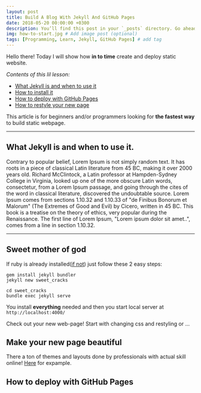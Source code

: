 ```yaml
---
layout: post
title: Build A Blog With Jekyll And GitHub Pages
date: 2018-05-20 00:00:00 +0300
description: You’ll find this post in your `_posts` directory. Go ahead and edit it and re-build the site to see your changes. # Add post description (optional)
img: how-to-start.jpg # Add image post (optional)
tags: [Programming, Learn, Jekyll, GitHub Pages] # add tag
---
```

Hello there! Today I will show how **in to time** create and deploy static website.

 *Contents of this lil lesson:*
 
 - [What Jekyll is and when to use it](#what-jekyll-is-and-when-to-use-it)
 - [How to install it](#how-to-install-jekyll)
 - [How to deploy with GitHub Pages](#how-to-deploy-with-github-pages)
 - [How to restyle your new page](#how-to-make-your-new-page-beautiful)
 
 This article is for beginners and/or programmers looking for **the fastest way** to build static webpage.
 
---
## What Jekyll is and when to use it.
Contrary to popular belief, Lorem Ipsum is not simply random text. It has roots in a piece of classical Latin literature from 45 BC, making it over 2000 years old. Richard McClintock, a Latin professor at Hampden-Sydney College in Virginia, looked up one of the more obscure Latin words, consectetur, from a Lorem Ipsum passage, and going through the cites of the word in classical literature, discovered the undoubtable source. Lorem Ipsum comes from sections 1.10.32 and 1.10.33 of "de Finibus Bonorum et Malorum" (The Extremes of Good and Evil) by Cicero, written in 45 BC. This book is a treatise on the theory of ethics, very popular during the Renaissance. The first line of Lorem Ipsum, "Lorem ipsum dolor sit amet..", comes from a line in section 1.10.32.

---

## Sweet mother of god

If ruby is already installed([if not](https://rvm.io/rvm/install)) just follow these 2 easy steps: 
  

```
gem install jekyll bundler
jekyll new sweet_cracks 
``` 

```
cd sweet_cracks
bundle exec jekyll serve
```
You install **everything** needed and then you start local server at `http://localhost:4000/` 

Check out your new web-page! Start with changing css and restyling or ...


## Make your new page beautiful

There a ton of themes and layouts done by professionals with actual skill online! [Here](http://jekyllthemes.org/) for expample. 



## How to deploy with GitHub Pages




